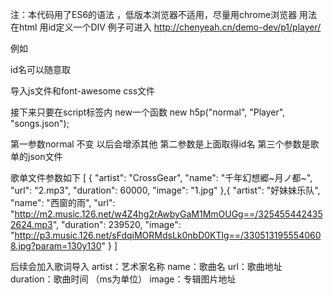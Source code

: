 ﻿
注：本代码用了ES6的语法 ，低版本浏览器不适用，尽量用chrome浏览器
用法 在html 用id定义一个DIV   例子可进入 http://chenyeah.cn/demo-dev/p1/player/

例如<div id="Player"></div> id名可以随意取

导入js文件和font-awesome css文件

接下来只要在script标签内 new一个函数 new h5p("normal", "Player", "songs.json");

第一参数normal 不变 以后会增添其他
第二参数是上面取得id名
第三个参数是歌单的json文件

歌单文件参数如下
[
  {
    "artist": "CrossGear",
    "name": "千年幻想郷~月ノ都~",
    "url": "2.mp3",
    "duration": 60000,
    "image": "1.jpg"
  },{
    "artist": "好妹妹乐队",
    "name": "西窗的雨",
    "url": "http://m2.music.126.net/w4Z4hg2rAwbyGaM1MmOUGg==/3254554424352624.mp3",
    "duration": 239520,
    "image": "http://p3.music.126.net/sFdqiMORMdsLk0nbD0KTlg==/3305131955540608.jpg?param=130y130"
  }
  ]


后续会加入歌词导入
artist：艺术家名称
name：歌曲名
url：歌曲地址
duration：歌曲时间 （ms为单位）
image：专辑图片地址



